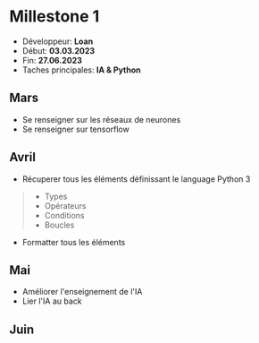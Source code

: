 # Millestone 1

- Développeur: **Loan**
- Début: **03.03.2023**
- Fin: **27.06.2023**
- Taches principales: **IA & Python**

## Mars
- Se renseigner sur les réseaux de neurones
- Se renseigner sur tensorflow

## Avril
- Récuperer tous les éléments définissant le language Python 3
> - Types
> - Opérateurs
> - Conditions
> - Boucles
- Formatter tous les éléments

## Mai
- Améliorer l'enseignement de l'IA
- Lier l'IA au back

## Juin
